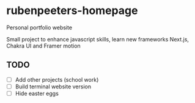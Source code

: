 # rubenpeeters-homepage
Personal portfolio website

Small project to enhance javascript skills, learn new frameworks Next.js, Chakra UI and Framer motion

## TODO
- [ ] Add other projects (school work)
- [ ] Build terminal website version
- [ ] Hide easter eggs
